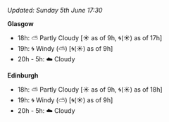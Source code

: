 *Updated: Sunday 5th June 17:30*

**Glasgow**

* 18h: :partly_sunny: Partly Cloudy [:sunny: as of 9h, :cyclone:(:sunny:) as of 17h]
* 19h: :cyclone: Windy (:partly_sunny:) [:cyclone:(:sunny:) as of 9h]
* 20h - 5h: :cloud: Cloudy

**Edinburgh**

* 18h: :partly_sunny: Partly Cloudy [:sunny: as of 9h, :cyclone:(:sunny:) as of 18h]
* 19h: :cyclone: Windy (:partly_sunny:) [:cyclone:(:sunny:) as of 9h]
* 20h - 5h: :cloud: Cloudy
